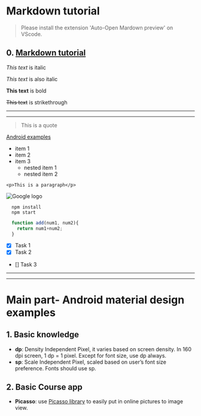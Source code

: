# Markdown tutorial
> Please install the extension 'Auto-Open Mardown preview' on VScode.

## 0. **[Markdown tutorial](https://www.youtube.com/watch?v=HUBNt18RFbo)**

*This text* is italic 

_This text_ is also italic

__This text__ is bold
<!-- Strikethrough -->
~~This text~~ is strikethrough

<!-- Horizontal rule -->
---
___

<!-- Block quote -->
> This is a quote

<!-- Links -->
[Android examples](https://github.com/lvtute/Android-Examples)

<!-- UL -->
* item 1
* item 2
* item 3
  * nested item 1
  * nested item 2

<!-- Inline code block -->
`<p>This is a paragraph</p>`

<!-- Image -->
![Google logo](https://www.google.com/images/branding/googlelogo/1x/googlelogo_color_272x92dp.png)

<!-- Code blocks -->
```
  npm install
  npm start
```

```javascript
  function add(num1, num2){
    return num1+num2;
  }
```

<!-- Task lists -->
* [x] Task 1
* [x] Task 2
* [] Task 3


---
___
# Main part- Android material design examples
## 1. **Basic knowledge**
  * __dp__: Density Independent Pixel, it varies based on screen density. In 160 dpi screen, 1 dp = 1 pixel. Except for font size, use dp always. 
  * __sp__: Scale Independent Pixel, scaled based on user’s font size preference. Fonts should use sp.

## 2. **Basic Course app**
  * __Picasso__: use [Picasso library](https://square.github.io/picasso)  to easily put in online pictures to image view. 


